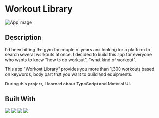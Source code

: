 # Workout Library

![App Image]('./../src/assets/workout-library1.png'
)
## Description

I'd been hitting the gym for couple of years and looking for a platform to search several workouts at once.
I decided to build this app for everyone who wants to know "how to do workout", "what kind of workout".

This app "Workout Library" provides you more than 1,300 workouts based on keywords, body part that you want to build and equipments.

During this project, I learned about TypeScript and Material UI.


## Built With
<img src="https://img.shields.io/badge/-React-555.svg?logo=react&style=for-the-badge">
<img src="https://img.shields.io/badge/typescript-%23007ACC.svg?style=for-the-badge&logo=typescript&logoColor=white">
<img src="https://img.shields.io/badge/React_Router-CA4245?style=for-the-badge&logo=react-router&logoColor=white">
<img src="https://img.shields.io/badge/MUI-%230081CB.svg?style=for-the-badge&logo=mui&logoColor=white">

